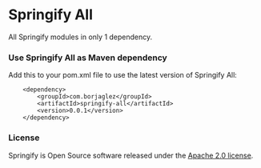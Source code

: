 # Springify All #

All Springify modules in only 1 dependency.

### Use Springify All as Maven dependency
Add this to your pom.xml file to use the latest version of Springify All:

        <dependency>
            <groupId>com.borjaglez</groupId>
            <artifactId>springify-all</artifactId>
            <version>0.0.1</version>
        </dependency>
 
### License
Springify is Open Source software released under the 
[Apache 2.0 license](https://www.apache.org/licenses/LICENSE-2.0.html).